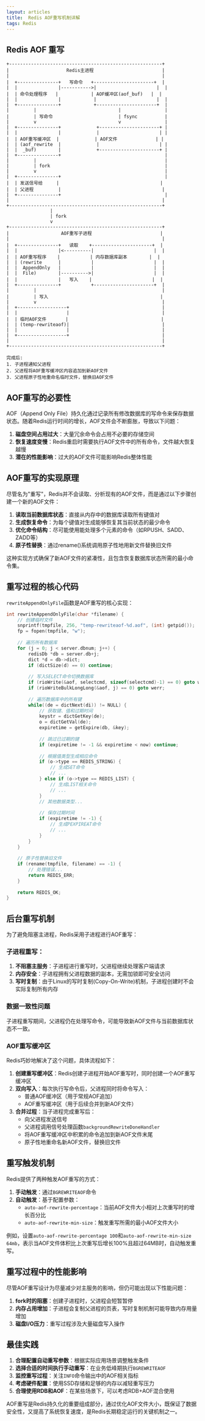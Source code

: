 ```yaml
---
layout: articles
title:  Redis AOF重写机制详解
tags: Redis
---
```


## Redis AOF 重写


```
+--------------------------------------------------------+
|                     Redis主进程                         |
|                                                        |
|  +---------------+   写命令   +----------------------+  |
|  |               |----------->|                      |  |
|  | 命令处理程序   |            | AOF缓冲区(aof_buf)   |  |
|  |               |            |                      |  |
|  +---------------+            +----------------------+  |
|         |                              |                |
|         | 写命令                        | fsync          |
|         v                              v                |
|  +---------------+             +----------------------+ |
|  |               |             |                      | |
|  | AOF重写缓冲区  |             | AOF文件              | |
|  | (aof_rewrite  |             |                      | |
|  |  _buf)        |             +----------------------+ |
|  +---------------+                                      |
|         |                                               |
|         | fork                                          |
|         v                                               |
|  +---------------+                                      |
|  | 发送信号给     |                                     |
|  | 父进程         |                                     |
|  +---------------+                                      |
|                                                        |
+--------------------------------------------------------+
                |
                | fork
                v
+--------------------------------------------------------+
|                   AOF重写子进程                         |
|                                                        |
|  +---------------+   读取    +----------------------+  |
|  |               |<----------|                      |  |
|  | AOF重写程序    |           | 内存数据库副本        |  |
|  | (rewrite      |           |                      |  |
|  |  AppendOnly   |           |                      |  |
|  |  File)        |---------->|                      |  |
|  |               |   写入    |                      |  |
|  +---------------+           +----------------------+  |
|         |                                              |
|         | 写入                                         |
|         v                                              |
|  +------------------+                                  |
|  |                  |                                  |
|  | 临时AOF文件       |                                  |
|  | (temp-rewriteaof)|                                  |
|  |                  |                                  |
|  +------------------+                                  |
|                                                        |
+--------------------------------------------------------+

完成后:
1. 子进程通知父进程
2. 父进程将AOF重写缓冲区内容追加到新AOF文件
3. 父进程原子性地重命名临时文件，替换旧AOF文件
```

## AOF重写的必要性

AOF（Append Only File）持久化通过记录所有修改数据库的写命令来保存数据状态。随着Redis运行时间的增长，AOF文件会不断膨胀，导致以下问题：

1. **磁盘空间占用过大**：大量冗余命令会占用不必要的存储空间
2. **恢复速度变慢**：Redis重启时需要执行AOF文件中的所有命令，文件越大恢复越慢
3. **潜在的性能影响**：过大的AOF文件可能影响Redis整体性能

## AOF重写的实现原理

尽管名为"重写"，Redis并不会读取、分析现有的AOF文件，而是通过以下步骤创建一个新的AOF文件：

1. **读取当前数据库状态**：直接从内存中的数据库读取所有键值对
2. **生成恢复命令**：为每个键值对生成能够恢复其当前状态的最少命令
3. **优化命令结构**：尽可能使用能处理多个元素的命令（如RPUSH、SADD、ZADD等）
4. **原子性替换**：通过rename()系统调用原子性地用新文件替换旧文件

这种实现方式确保了新AOF文件的紧凑性，且包含恢复数据库状态所需的最小命令集。

## 重写过程的核心代码

`rewriteAppendOnlyFile`函数是AOF重写的核心实现：

```c
int rewriteAppendOnlyFile(char *filename) {
    // 创建临时文件
    snprintf(tmpfile, 256, "temp-rewriteaof-%d.aof", (int) getpid());
    fp = fopen(tmpfile, "w");
    
    // 遍历所有数据库
    for (j = 0; j < server.dbnum; j++) {
        redisDb *db = server.db+j;
        dict *d = db->dict;
        if (dictSize(d) == 0) continue;
        
        // 写入SELECT命令切换数据库
        if (rioWrite(&aof, selectcmd, sizeof(selectcmd)-1) == 0) goto werr;
        if (rioWriteBulkLongLong(&aof, j) == 0) goto werr;
        
        // 遍历数据库中的所有键
        while((de = dictNext(di)) != NULL) {
            // 获取键、值和过期时间
            keystr = dictGetKey(de);
            o = dictGetVal(de);
            expiretime = getExpire(db, &key);
            
            // 跳过已过期的键
            if (expiretime != -1 && expiretime < now) continue;
            
            // 根据值类型生成相应命令
            if (o->type == REDIS_STRING) {
                // 生成SET命令
                // ...
            } else if (o->type == REDIS_LIST) {
                // 生成LIST相关命令
                // ...
            }
            // 其他数据类型...
            
            // 保存过期时间
            if (expiretime != -1) {
                // 生成PEXPIREAT命令
                // ...
            }
        }
    }
    
    // 原子性替换旧文件
    if (rename(tmpfile, filename) == -1) {
        // 处理错误...
        return REDIS_ERR;
    }
    
    return REDIS_OK;
}
```

## 后台重写机制

为了避免阻塞主进程，Redis采用子进程进行AOF重写：

### 子进程重写：

1. **不阻塞主服务**：子进程进行重写时，父进程继续处理客户端请求
2. **内存安全**：子进程拥有父进程数据的副本，无需加锁即可安全访问
3. **写时复制**：由于Linux的写时复制(Copy-On-Write)机制，子进程创建时不会实际复制所有内存

### 数据一致性问题

子进程重写期间，父进程仍在处理写命令，可能导致新AOF文件与当前数据库状态不一致。

### AOF重写缓冲区

Redis巧妙地解决了这个问题，具体流程如下：

1. **创建重写缓冲区**：Redis创建子进程开始AOF重写时，同时创建一个AOF重写缓冲区
2. **双向写入**：每次执行写命令后，父进程同时将命令写入：
   - 普通AOF缓冲区（用于常规AOF追加）
   - AOF重写缓冲区（用于后续合并到新AOF文件）
3. **合并过程**：当子进程完成重写后：
   - 向父进程发送信号
   - 父进程调用信号处理函数`backgroundRewriteDoneHandler`
   - 将AOF重写缓冲区中积累的命令追加到新AOF文件末尾
   - 原子性地重命名新AOF文件，替换旧文件

## 重写触发机制

Redis提供了两种触发AOF重写的方式：

1. **手动触发**：通过`BGREWRITEAOF`命令
2. **自动触发**：基于配置参数：
   - `auto-aof-rewrite-percentage`：当前AOF文件大小相对上次重写时的增长百分比
   - `auto-aof-rewrite-min-size`：触发重写所需的最小AOF文件大小

例如，设置`auto-aof-rewrite-percentage 100`和`auto-aof-rewrite-min-size 64mb`，表示当AOF文件体积比上次重写后增长100%且超过64MB时，自动触发重写。

## 重写过程中的性能影响

尽管AOF重写设计为尽量减少对主服务的影响，但仍可能出现以下性能问题：

1. **fork时的阻塞**：创建子进程时，父进程会短暂暂停
2. **内存占用增加**：子进程会复制父进程的页表，写时复制机制可能导致内存用量增加
3. **磁盘I/O压力**：重写过程涉及大量磁盘写入操作

## 最佳实践

1. **合理配置自动重写参数**：根据实际应用场景调整触发条件
2. **选择合适的时间执行手动重写**：在业务低峰期执行`BGREWRITEAOF`
3. **监控重写过程**：关注`INFO`命令输出中的AOF相关指标
4. **考虑硬件配置**：使用SSD存储和足够的内存以减轻重写压力
5. **合理使用RDB和AOF**：在某些场景下，可以考虑RDB+AOF混合使用

AOF重写是Redis持久化的重要组成部分，通过优化AOF文件大小，既保证了数据安全性，又提高了系统恢复速度，是Redis长期稳定运行的关键机制之一。